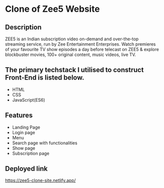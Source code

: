 # Clone of Zee5 Website

## Description

ZEE5 is an Indian subscription video on-demand and over-the-top streaming service, run by Zee Entertainment Enterprises. Watch premieres of your favourite TV show episodes a day before telecast on ZEE5 & explore blockbuster movies, 100+ original content, music videos, live TV.

## The primary techstack I utilised to construct Front-End is listed below.

- HTML
- CSS
- JavaScript(ES6)

## Features

- Landing Page
- Login page
- Menu
- Search page with functionalities
- Show page
- Subscription page

## Deployed link

https://zee5-clone-site.netlify.app/

